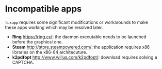 # Incompatible apps

`tuxapp` requires some significant modifications or workarounds to make these apps working which may be resolved later.

- **Ring** https://ring.cx/: the daemon executable needs to be launched before the graphical one.
- **Steam** http://store.steampowered.com/: the application requires x86 libraries on the x86-64 architecuture.
- **k2pdfopt** http://www.willus.com/k2pdfopt/: download requires solving a CAPTCHA.
